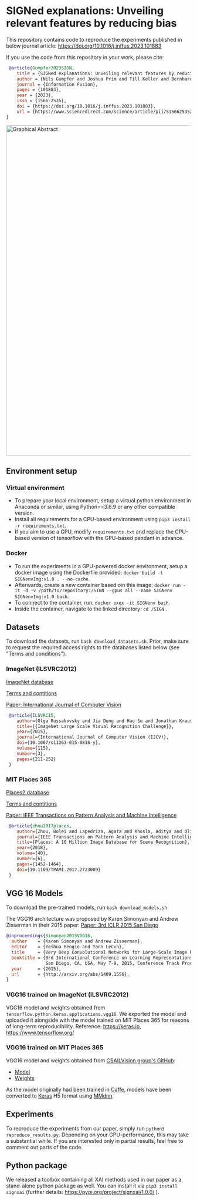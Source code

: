 # SIGNed explanations: Unveiling relevant features by reducing bias

This repository contains code to reproduce the experiments published in below journal article:
https://doi.org/10.1016/j.inffus.2023.101883

If you use the code from this repository in your work, please cite:
```bibtex
 @article{Gumpfer2023SIGN,
    title = {SIGNed explanations: Unveiling relevant features by reducing bias},
    author = {Nils Gumpfer and Joshua Prim and Till Keller and Bernhard Seeger and Michael Guckert and Jennifer Hannig},
    journal = {Information Fusion},
    pages = {101883},
    year = {2023},
    issn = {1566-2535},
    doi = {https://doi.org/10.1016/j.inffus.2023.101883},
    url = {https://www.sciencedirect.com/science/article/pii/S1566253523001999}
}
```

<img src="https://ars.els-cdn.com/content/image/1-s2.0-S1566253523001999-ga1_lrg.jpg" title="Graphical Abstract" width="900px"/>

## Environment setup

### Virtual environment

 - To prepare your local environment, setup a virtual python environment in Anaconda or similar, using Python==3.6.9 or any other compatible version. 
 - Install all requirements for a CPU-based environment using ``` pip3 install -r requirements.txt ```. 
 - If you aim to use a GPU, modify ``` requirements.txt ``` and replace the CPU-based version of tensorflow with the GPU-based pendant in advance.

### Docker

 - To run the experiments in a GPU-powered docker environment, setup a docker image using the Dockerfile provided: ``` docker build -t SIGNenvImg:v1.0 . --no-cache ```. 
 - Afterwards, create a new container based oin this image: ``` docker run -it -d -v /path/to/repository:/SIGN --gpus all --name SIGNenv SIGNenvImg:v1.0 bash ```. 
 - To connect to the container, run: ``` docker exex -it SIGNenv bash ```. 
 - Inside the container, navigate to the linked directory: ``` cd /SIGN ``` .


## Datasets
To download the datasets, run ```bash download_datasets.sh```. Prior, make sure to request the required access rights to the databases listed below (see "Terms and conditions").

### ImageNet (ILSVRC2012)
[ImageNet database](https://image-net.org)

[Terms and contitions](https://image-net.org/download.php)

[Paper: International Journal of Computer Vision](https://doi.org/10.1007/s11263-015-0816-y)
```bibtex
 @article{ILSVRC15,
    author={Olga Russakovsky and Jia Deng and Hao Su and Jonathan Krause and Sanjeev Satheesh and Sean Ma and Zhiheng Huang and Andrej Karpathy and Aditya Khosla and Michael Bernstein and Alexander C. Berg and Li Fei-Fei},
    title={{ImageNet Large Scale Visual Recognition Challenge}},
    year={2015},
    journal={International Journal of Computer Vision (IJCV)},
    doi={10.1007/s11263-015-0816-y},
    volume={115},
    number={3},
    pages={211-252}
 }
```

### MIT Places 365
[Places2 database](http://places2.csail.mit.edu)

[Terms and contitions](http://places2.csail.mit.edu/download.html)

[Paper: IEEE Transactions on Pattern Analysis and Machine Intelligence](https://doi.org/10.1109/TPAMI.2017.2723009)
```bibtex
 @article{zhou2017places,
    author={Zhou, Bolei and Lapedriza, Agata and Khosla, Aditya and Oliva, Aude and Torralba, Antonio},
    journal={IEEE Transactions on Pattern Analysis and Machine Intelligence}, 
    title={Places: A 10 Million Image Database for Scene Recognition}, 
    year={2018},
    volume={40},
    number={6},
    pages={1452-1464},
    doi={10.1109/TPAMI.2017.2723009}
 }
```

## VGG 16 Models
To download the pre-trained models, run ``` bash download_models.sh ```

The VGG16 architecture was proposed by Karen Simonyan and Andrew Zisserman in their 2015 paper:
[Paper: 3rd ICLR 2015 San Diego](http://arxiv.org/abs/1409.1556)
```bibtex
@inproceedings{Simonyan2015VGG16,
  author    = {Karen Simonyan and Andrew Zisserman},
  editor    = {Yoshua Bengio and Yann LeCun},
  title     = {Very Deep Convolutional Networks for Large-Scale Image Recognition},
  booktitle = {3rd International Conference on Learning Representations, {ICLR} 2015,
               San Diego, CA, USA, May 7-9, 2015, Conference Track Proceedings},
  year      = {2015},
  url       = {http://arxiv.org/abs/1409.1556},
}
```

### VGG16 trained on ImageNet (ILSVRC2012)

VGG16 model and weights obtained from ``` tensorflow.python.keras.applications.vgg16 ```. We exported the model and uploaded it alongside with the model trained on MIT Places 365 for reasons of long-term reproducibility.
Reference:
https://keras.io, https://www.tensorflow.org/

### VGG16 trained on MIT Places 365

VGG16 model and weights obtained from [CSAILVision group's GitHub](https://github.com/CSAILVision/places365):

 - [Model](https://github.com/CSAILVision/places365/blob/master/deploy_vgg16_places365.prototxt)
 - [Weights](http://places2.csail.mit.edu/models_places365/vgg16_places365.caffemodel)

As the model originally had been trained in [Caffe](https://caffe.berkeleyvision.org/), 
models have been converted to [Keras](https://keras.io) H5 format using [MMdnn](https://github.com/microsoft/MMdnn).


## Experiments

To reproduce the experiments from our paper, simply run ``` python3 reproduce_results.py ```. Depending on your GPU-performance, this may take a substantial while. If you are interested only in partial results, feel free to comment out parts of the code. 

## Python package

We released a toolbox containing all XAI methods used in our paper as a stand-alone python package as well. You can install it via ```pip3 install signxai``` (further details: https://pypi.org/project/signxai/1.0.0/ ).